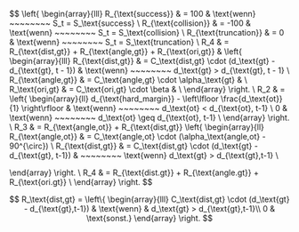 $$
\left\{
\begin{array}{lll}
R_{\text{success}} & = 100 & \text{wenn} ~~~~~~~~ S_t = S_\text{success} \\
R_{\text{collision}} & = -100 & \text{wenn} ~~~~~~~~ S_t = S_\text{collision} \\
R_{\text{truncation}} & = 0 & \text{wenn} ~~~~~~~~ S_t = S_\text{truncation} \\
R_4 & = R_{\text{dist,gt}} + R_{\text{angle,gt}} + R_{\text{ori,gt}} &
\left\{
\begin{array}{lll}
R_{\text{dist,gt}} & = C_\text{dist,gt} \cdot (d_\text{gt} - d_{\text{gt}, t - 1}) & \text{wenn} ~~~~~~~~ d_\text{gt} > d_{\text{gt}, t - 1} \\
R_{\text{angle,gt}} & = C_\text{angle,gt} \cdot \alpha_\text{gt} & \\
R_\text{ori,gt} & = C_\text{ori,gt} \cdot \beta & \\
\end{array}
\right. \\
R_2 & = 
\left\{
\begin{array}{ll}
d_{\text{hard\_margin}} - \left\lfloor \frac{d_\text{ot}}{1} \right\rfloor & \text{wenn} ~~~~~~~~ d_\text{ot} < d_{\text{ot}, t-1} \\
0 & \text{wenn} ~~~~~~~~ d_\text{ot} \geq d_{\text{ot}, t-1} \\
\end{array}
\right. \\
R_3 & = R_{\text{angle,ot}} + R_{\text{dist,gt}}
\left\{
\begin{array}{ll}
R_{\text{angle,ot}} & = C_\text{angle,ot} \cdot (\alpha_\text{angle,ot} - 90^{\circ}) \\
R_{\text{dist,gt}} & = C_\text{dist,gt} \cdot (d_\text{gt} - d_{\text{gt}, t-1}) & ~~~~~~~~ \text{wenn} d_\text{gt} > d_{\text{gt},t-1} \\

\end{array}
\right. \\
R_4 & = R_{\text{dist.gt}} + R_{\text{angle.gt}} + R_{\text{ori.gt}} \\
\end{array}
\right.
$$

$$
R_\text{dist,gt} = 
\left\{
\begin{array}{lll}
C_\text{dist,gt} \cdot (d_\text{gt} - d_{\text{gt},t-1}) & \text{wenn} & d_\text{gt} > d_{\text{gt},t-1}\\
0 & \text{sonst.} 
\end{array}
\right.
$$